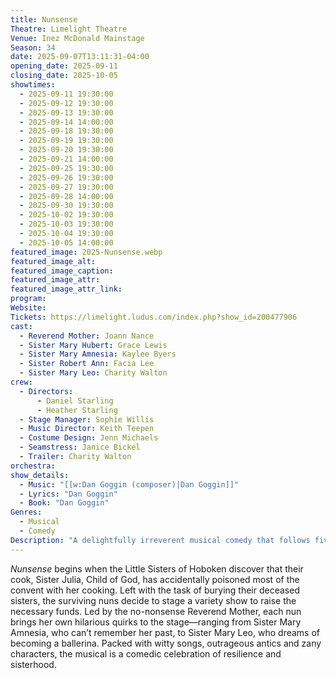 ```yaml
---
title: Nunsense
Theatre: Limelight Theatre
Venue: Inez McDonald Mainstage
Season: 34
date: 2025-09-07T13:11:31-04:00
opening_date: 2025-09-11
closing_date: 2025-10-05
showtimes:
  - 2025-09-11 19:30:00
  - 2025-09-12 19:30:00
  - 2025-09-13 19:30:00
  - 2025-09-14 14:00:00
  - 2025-09-18 19:30:00
  - 2025-09-19 19:30:00
  - 2025-09-20 19:30:00
  - 2025-09-21 14:00:00
  - 2025-09-25 19:30:00
  - 2025-09-26 19:30:00
  - 2025-09-27 19:30:00
  - 2025-09-28 14:00:00
  - 2025-09-30 19:30:00
  - 2025-10-02 19:30:00
  - 2025-10-03 19:30:00
  - 2025-10-04 19:30:00
  - 2025-10-05 14:00:00
featured_image: 2025-Nunsense.webp
featured_image_alt: 
featured_image_caption: 
featured_image_attr: 
featured_image_attr_link: 
program:
Website: 
Tickets: https://limelight.ludus.com/index.php?show_id=200477906
cast:
  - Reverend Mother: Joann Nance
  - Sister Mary Hubert: Grace Lewis
  - Sister Mary Amnesia: Kaylee Byers
  - Sister Robert Ann: Facia Lee
  - Sister Mary Leo: Charity Walton
crew:
  - Directors: 
      - Daniel Starling
      - Heather Starling
  - Stage Manager: Sophie Willis
  - Music Director: Keith Teepen
  - Costume Design: Jenn Michaels
  - Seamstress: Janice Bickel
  - Trailer: Charity Walton
orchestra:
show_details: 
  - Music: "[[w:Dan Goggin (composer)|Dan Goggin]]"
  - Lyrics: "Dan Goggin"
  - Book: "Dan Goggin"
Genres:
  - Musical
  - Comedy
Description: "A delightfully irreverent musical comedy that follows five quirky nuns as they stage a fundraiser to cover burial costs after an unfortunate convent cooking accident."
---
```

*Nunsense* begins when the Little Sisters of Hoboken discover that their cook, Sister Julia, Child of God, has accidentally poisoned most of the convent with her cooking. Left with the task of burying their deceased sisters, the surviving nuns decide to stage a variety show to raise the necessary funds. Led by the no-nonsense Reverend Mother, each nun brings her own hilarious quirks to the stage—ranging from Sister Mary Amnesia, who can’t remember her past, to Sister Mary Leo, who dreams of becoming a ballerina. Packed with witty songs, outrageous antics and zany characters, the musical is a comedic celebration of resilience and sisterhood.